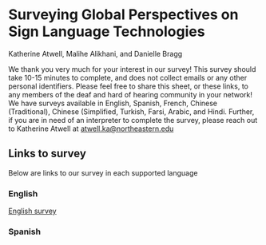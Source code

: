# Surveying Global Perspectives on Sign Language Technologies
Katherine Atwell, Malihe Alikhani, and Danielle Bragg

We thank you very much for your interest in our survey! This survey should take 10-15 minutes to complete, and does not collect emails or any other personal identifiers. 
Please feel free to share this sheet, or these links, to any members of the deaf and hard of hearing community in your network! We have surveys available in English, Spanish, French, Chinese (Traditional), Chinese (Simplified, Turkish, Farsi, Arabic, and Hindi. Further, if you are in need of an interpreter to complete the survey, please reach out to Katherine Atwell at atwell.ka@northeastern.edu

## Links to survey
Below are links to our survey in each supported language
### English
[English survey](https://forms.gle/TpcfJiwmpVQziFbW8)

### Spanish 

